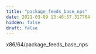 ```yaml
---
title: "package_feeds_base_nps"
date: 2021-03-09 13:46:57.317704
hidden: false
draft: false
---
```


x86/64/package_feeds_base_nps

